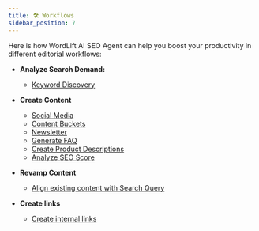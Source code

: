 ```yaml
---
title: 🛠️ Workflows
sidebar_position: 7
---
```


Here is how WordLift AI SEO Agent can help you boost your productivity in different editorial workflows:

- **Analyze Search Demand:**
    - [Keyword Discovery](./workflows/keyword-discovery.md)

- **Create Content**
    - [Social Media](./workflows/create-social-media-posts.md)
    - [Content Buckets](./workflows/create-social-media-content-buckets.md)
    - [Newsletter](./workflows/ideas-for-newsletters.md)
    - [Generate FAQ](./workflows/faq.md)
    - [Create Product Descriptions](./workflows/create-product-description.md)
    - [Analyze SEO Score](./workflows/analyzing-query-match.md)

- **Revamp Content**
    - [Align existing content with Search Query](./workflows/analyzing-query-match.md)

- **Create links**
    - [Create internal links](./workflows/create-internal-links.md)